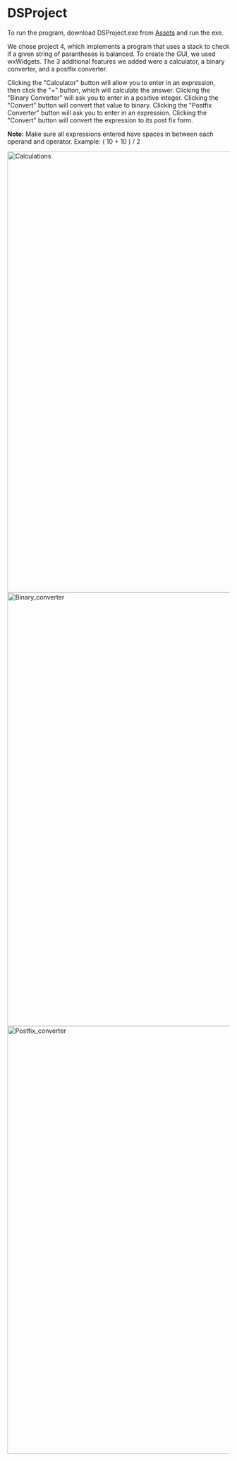 # DSProject

To run the program, download DSProject.exe from [Assets](https://github.com/lisal00/DSProject/releases/tag/bobby) and run the exe. 

We chose project 4, which implements a program that uses a stack to check if a given string of parantheses is balanced. To create the GUI, we used wxWidgets. The 3 additional features we added were a calculator, a binary converter, and a postfix converter.

Clicking the "Calculator" button will allow you to enter in an expression, then click the "=" button, which will calculate the answer. Clicking the "Binary Converter" will ask you to enter in a positive integer. Clicking the "Convert" button will convert that value to binary. Clicking the "Postfix Converter" button will ask you to enter in an expression. Clicking the "Convert" button will convert the expression to its post fix form.

**Note:**
Make sure all expressions entered have spaces in between each operand and operator. Example: ( 10 + 10 ) / 2


<img width="997" alt="Calculations" src="https://github.com/lisal00/DSProject/assets/71297716/70caf09b-7986-4187-a7fb-57fa056af922">
<img width="980" alt="Binary_converter" src="https://github.com/lisal00/DSProject/assets/71297716/6d4ea724-9de3-4e4e-bae1-f488a8b4b761">
<img width="967" alt="Postfix_converter" src="https://github.com/lisal00/DSProject/assets/71297716/8da713b5-b0c4-4ca9-bb7c-7e3df6dabf29">
